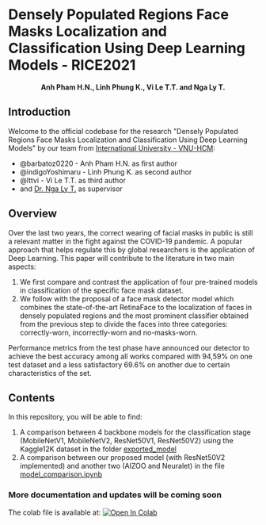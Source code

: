 # Densely Populated Regions Face Masks Localization and Classification Using Deep Learning Models - RICE2021

<p align="center">
  <b>Anh Pham H.N., Linh Phung K., Vi Le T.T. and Nga Ly T.</b></span>
</p>

## Introduction

Welcome to the official codebase for the research "Densely Populated Regions Face Masks Localization and Classification Using Deep Learning Models" by our team from [International University - VNU-HCM](https://hcmiu.edu.vn/en/):

- @barbatoz0220 - Anh Pham H.N. as first author
- @indigoYoshimaru - Linh Phung K. as second author
- @lttvi - Vi Le T.T. as third author
- and [Dr. Nga Ly T.](https://it.hcmiu.edu.vn/user/ltnga/) as supervisor

## Overview

Over the last two years, the correct wearing of facial masks in public is still a relevant matter in the fight against the COVID-19 pandemic.
A popular approach that helps regulate this by global researchers is the application of Deep Learning.
This paper will contribute to the literature in two main aspects:

1. We first compare and contrast the application of four pre-trained models in classification of the specific face mask dataset.
2. We follow with the proposal of a face mask detector model which combines the state-of-the-art RetinaFace to the localization of faces in densely populated regions and the most prominent classifier obtained from the previous step to divide the faces into three categories: correctly-worn, incorrectly-worn and no-masks-worn.

Performance metrics from the test phase have announced our detector to achieve the best accuracy among all works compared with 94,59% on one test dataset and a less satisfactory 69.6% on another due to certain characteristics of the set.

## Contents

In this repository, you will be able to find:

1. A comparison between 4 backbone models for the classification stage (MobileNetV1, MobileNetV2, ResNet50V1, ResNet50V2)
using the Kaggle12K dataset in the folder [exported_model](https://github.com/barbatoz0220/FMD-RICE2021/tree/master/exported_models/trained-on-kaggle12k)
2. A comparison between our proposed model (with ResNet50V2 implemented) and another two (AIZOO and Neuralet) in the file [model_comparison.ipynb](https://github.com/barbatoz0220/FMD-RICE2021/blob/master/model_comparison.ipynb)

### More documentation and updates will be coming soon

The colab file is available at: [![Open In Colab](https://colab.research.google.com/assets/colab-badge.svg)](https://colab.research.google.com/gist/indigoYoshimaru/11a0f157ee6813c174b5e2b0eb4a36e0/mask_detector.ipynb)
